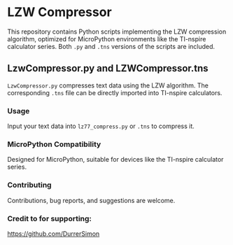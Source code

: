 # LZW Compressor

This repository contains Python scripts implementing the LZW compression algorithm, optimized for MicroPython environments like the TI-nspire calculator series. Both `.py` and `.tns` versions of the scripts are included.

## LzwCompressor.py and LZWCompressor.tns

`LzwCompressor.py` compresses text data using the LZW algorithm. The corresponding `.tns` file can be directly imported into TI-nspire calculators.

### Usage

Input your text data into `lz77_compress.py` or `.tns` to compress it.

### MicroPython Compatibility

Designed for MicroPython, suitable for devices like the TI-nspire calculator series.


### Contributing

Contributions, bug reports, and suggestions are welcome.

### Credit to for supporting:
https://github.com/DurrerSimon

